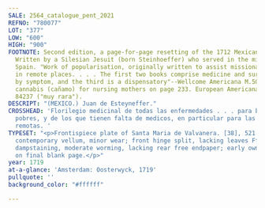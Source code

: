 ```yaml
---
SALE: 2564_catalogue_pent_2021
REFNO: "780077"
LOT: "377"
LOW: "600"
HIGH: "900"
FOOTNOTE: Second edition, a page-for-page resetting of the 1712 Mexican first edition.
  Written by a Silesian Jesuit (born Steinhoeffer) who served in the missions of New
  Spain. "Work of popularisation, originally written to assist missionaries and others
  in remote places. . . . The first two books comprise medicine and surgery, arranged
  by symptom, and the third is a dispensatory"--Wellcome Americana M.50. Recommends
  cannabis (cañamo) for nursing mothers on page 233. European Americana 712/52; Palau
  84237 ("muy rara").
DESCRIPT: "(MEXICO.) Juan de Esteyneffer."
CROSSHEAD: 'Florilegio medicinal de todas las enfermedades . . . para bien de los
  pobres, y de los que tienen falta de medicos, en particular para las provincias
  remotas. '
TYPESET: "<p>Frontispiece plate of Santa Maria de Valvanera. [38], 521 pages. 4to,
  contemporary vellum, minor wear; front hinge split, lacking leaves Ff2-3, minor
  dampstaining, moderate worming, lacking rear free endpaper; early owner's inscription
  on final blank page.</p>"
year: 1719
at-a-glance: 'Amsterdam: Oosterwyck, 1719'
pullquote: ''
background_color: "#ffffff"

---
```

